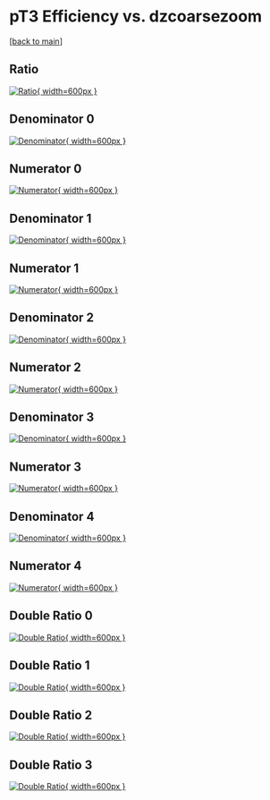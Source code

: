 # pT3 Efficiency vs. dzcoarsezoom

[[back to main](./)]



## Ratio

[![Ratio](../mtv/var/pT3_base_321_-1_eff_dzcoarsezoom.png){ width=600px }](../mtv/var/pT3_base_321_-1_eff_dzcoarsezoom.pdf)

## Denominator 0

[![Denominator](../mtv/den/pT3_base_321_-1_eff_dzcoarsezoom_den0.png){ width=600px }](../mtv/den/pT3_base_321_-1_eff_dzcoarsezoom_den0.pdf)

## Numerator 0

[![Numerator](../mtv/num/pT3_base_321_-1_eff_dzcoarsezoom_num0.png){ width=600px }](../mtv/num/pT3_base_321_-1_eff_dzcoarsezoom_num0.pdf)

## Denominator 1

[![Denominator](../mtv/den/pT3_base_321_-1_eff_dzcoarsezoom_den1.png){ width=600px }](../mtv/den/pT3_base_321_-1_eff_dzcoarsezoom_den1.pdf)

## Numerator 1

[![Numerator](../mtv/num/pT3_base_321_-1_eff_dzcoarsezoom_num1.png){ width=600px }](../mtv/num/pT3_base_321_-1_eff_dzcoarsezoom_num1.pdf)

## Denominator 2

[![Denominator](../mtv/den/pT3_base_321_-1_eff_dzcoarsezoom_den2.png){ width=600px }](../mtv/den/pT3_base_321_-1_eff_dzcoarsezoom_den2.pdf)

## Numerator 2

[![Numerator](../mtv/num/pT3_base_321_-1_eff_dzcoarsezoom_num2.png){ width=600px }](../mtv/num/pT3_base_321_-1_eff_dzcoarsezoom_num2.pdf)

## Denominator 3

[![Denominator](../mtv/den/pT3_base_321_-1_eff_dzcoarsezoom_den3.png){ width=600px }](../mtv/den/pT3_base_321_-1_eff_dzcoarsezoom_den3.pdf)

## Numerator 3

[![Numerator](../mtv/num/pT3_base_321_-1_eff_dzcoarsezoom_num3.png){ width=600px }](../mtv/num/pT3_base_321_-1_eff_dzcoarsezoom_num3.pdf)

## Denominator 4

[![Denominator](../mtv/den/pT3_base_321_-1_eff_dzcoarsezoom_den4.png){ width=600px }](../mtv/den/pT3_base_321_-1_eff_dzcoarsezoom_den4.pdf)

## Numerator 4

[![Numerator](../mtv/num/pT3_base_321_-1_eff_dzcoarsezoom_num4.png){ width=600px }](../mtv/num/pT3_base_321_-1_eff_dzcoarsezoom_num4.pdf)

## Double Ratio 0

[![Double Ratio](../mtv/ratio/pT3_base_321_-1_eff_dzcoarsezoom_ratio0.png){ width=600px }](../mtv/ratio/pT3_base_321_-1_eff_dzcoarsezoom_ratio0.pdf)

## Double Ratio 1

[![Double Ratio](../mtv/ratio/pT3_base_321_-1_eff_dzcoarsezoom_ratio1.png){ width=600px }](../mtv/ratio/pT3_base_321_-1_eff_dzcoarsezoom_ratio1.pdf)

## Double Ratio 2

[![Double Ratio](../mtv/ratio/pT3_base_321_-1_eff_dzcoarsezoom_ratio2.png){ width=600px }](../mtv/ratio/pT3_base_321_-1_eff_dzcoarsezoom_ratio2.pdf)

## Double Ratio 3

[![Double Ratio](../mtv/ratio/pT3_base_321_-1_eff_dzcoarsezoom_ratio3.png){ width=600px }](../mtv/ratio/pT3_base_321_-1_eff_dzcoarsezoom_ratio3.pdf)

